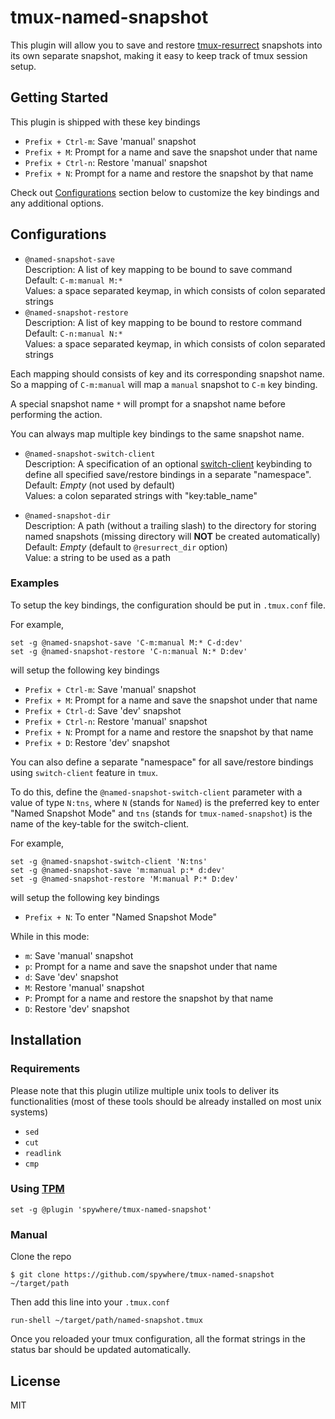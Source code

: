 # tmux-named-snapshot

This plugin will allow you to save and restore
[tmux-resurrect](https://github.com/tmux-plugins/tmux-resurrect) snapshots
into its own separate snapshot, making it easy to keep track of tmux session setup.

## Getting Started

This plugin is shipped with these key bindings

- `Prefix + Ctrl-m`: Save 'manual' snapshot
- `Prefix + M`: Prompt for a name and save the snapshot under that name
- `Prefix + Ctrl-n`: Restore 'manual' snapshot
- `Prefix + N`: Prompt for a name and restore the snapshot by that name

Check out [Configurations](#configurations) section below to customize the
key bindings and any additional options.

## Configurations

- `@named-snapshot-save`  
Description: A list of key mapping to be bound to save command  
Default: `C-m:manual M:*`  
Values: a space separated keymap, in which consists of colon separated strings
- `@named-snapshot-restore`  
Description: A list of key mapping to be bound to restore command  
Default: `C-n:manual N:*`  
Values: a space separated keymap, in which consists of colon separated strings

Each mapping should consists of key and its corresponding snapshot name. So
a mapping of `C-m:manual` will map a `manual` snapshot to `C-m` key binding.

A special snapshot name `*` will prompt for a snapshot name before
performing the action.

You can always map multiple key bindings to the same snapshot name.

- `@named-snapshot-switch-client`  
Description: A specification of an optional
[switch-client](<https://man7.org/linux/man-pages/man1/tmux.1.html#:~:text=SIGTSTP%20(tty%20stop).-,switch%2Dclient,-%5B%2DElnprZ%5D%20%5B>)
keybinding to define all specified save/restore bindings in a separate "namespace".  
Default: _Empty_ (not used by default)  
Values: a colon separated strings with "key:table_name"

- `@named-snapshot-dir`  
Description: A path (without a trailing slash) to the directory for storing
named snapshots (missing directory will **NOT** be created automatically)  
Default: _Empty_ (default to `@resurrect_dir` option)  
Value: a string to be used as a path

### Examples

To setup the key bindings, the configuration should be put in `.tmux.conf`
file.

For example,

```
set -g @named-snapshot-save 'C-m:manual M:* C-d:dev'
set -g @named-snapshot-restore 'C-n:manual N:* D:dev'
```

will setup the following key bindings

- `Prefix + Ctrl-m`: Save 'manual' snapshot
- `Prefix + M`: Prompt for a name and save the snapshot under that name
- `Prefix + Ctrl-d`: Save 'dev' snapshot
- `Prefix + Ctrl-n`: Restore 'manual' snapshot
- `Prefix + N`: Prompt for a name and restore the snapshot by that name
- `Prefix + D`: Restore 'dev' snapshot

You can also define a separate "namespace" for all save/restore bindings using `switch-client`
feature in `tmux`.

To do this, define the `@named-snapshot-switch-client` parameter with a value of type `N:tns`,
where `N` (stands for `Named`) is the preferred key to enter "Named Snapshot Mode" and `tns`
(stands for `tmux-named-snapshot`) is the name of the key-table for the switch-client.

For example,

```
set -g @named-snapshot-switch-client 'N:tns'
set -g @named-snapshot-save 'm:manual p:* d:dev'
set -g @named-snapshot-restore 'M:manual P:* D:dev'
```

will setup the following key bindings

- `Prefix + N`: To enter "Named Snapshot Mode"

While in this mode:

- `m`: Save 'manual' snapshot
- `p`: Prompt for a name and save the snapshot under that name
- `d`: Save 'dev' snapshot
- `M`: Restore 'manual' snapshot
- `P`: Prompt for a name and restore the snapshot by that name
- `D`: Restore 'dev' snapshot

## Installation

### Requirements

Please note that this plugin utilize multiple unix tools to deliver its
functionalities (most of these tools should be already installed on most unix systems)

- `sed`
- `cut`
- `readlink`
- `cmp`

### Using [TPM](https://github.com/tmux-plugins/tpm)

```
set -g @plugin 'spywhere/tmux-named-snapshot'
```

### Manual

Clone the repo

```
$ git clone https://github.com/spywhere/tmux-named-snapshot ~/target/path
```

Then add this line into your `.tmux.conf`

```
run-shell ~/target/path/named-snapshot.tmux
```

Once you reloaded your tmux configuration, all the format strings in the status
bar should be updated automatically.

## License

MIT
